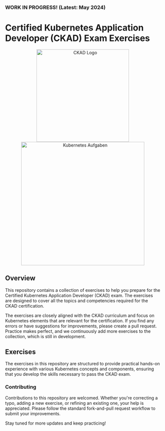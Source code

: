 ### WORK IN PROGRESS! (Latest: May 2024)

# Certified Kubernetes Application Developer (CKAD) Exam Exercises
<p align="center">
  <img src="https://training.linuxfoundation.org/wp-content/uploads/2019/03/kubernetes-ckad-color-300x294.png" alt="CKAD Logo" width="300" height="300">
  <img src="https://github.com/jjarndt/ckad-practice/blob/master/blob/k8s-training.png" alt="Kubernetes Aufgaben" width="400" style="height: auto;">
</p>

## Overview

This repository contains a collection of exercises to help you prepare for the Certified Kubernetes Application Developer (CKAD) exam. The exercises are designed to cover all the topics and competencies required for the CKAD certification.

The exercises are closely aligned with the CKAD curriculum and focus on Kubernetes elements that are relevant for the certification. If you find any errors or have suggestions for improvements, please create a pull request. Practice makes perfect, and we continuously add more exercises to the collection, which is still in development.

## Exercises

The exercises in this repository are structured to provide practical hands-on experience with various Kubernetes concepts and components, ensuring that you develop the skills necessary to pass the CKAD exam.

### Contributing

Contributions to this repository are welcomed. Whether you're correcting a typo, adding a new exercise, or refining an existing one, your help is appreciated. Please follow the standard fork-and-pull request workflow to submit your improvements.

Stay tuned for more updates and keep practicing!
